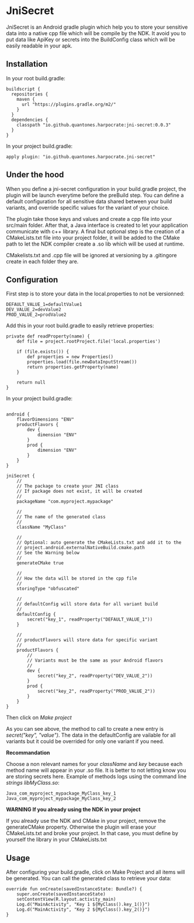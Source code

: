 
# JniSecret

JniSecret is an Android gradle plugin which help you to store your sensitive data into a native cpp file which will be compile by the NDK. It avoid you to put data like ApiKey or secrets into the BuildConfig class which will be easily readable in your apk.

## Installation

In your root build.gradle:

```
buildscript {
  repositories {
    maven {
      url "https://plugins.gradle.org/m2/"
    }
  }
  dependencies {
    classpath "io.github.quantones.harpocrate:jni-secret:0.0.3"
  }
}
```

In your project build.gradle:

```
apply plugin: "io.github.quantones.harpocrate.jni-secret"
```

## Under the hood

When you define a jni-secret configuration in your build.gradle project, the plugin will be launch everytime before the preBuild step. You can define a default configuration for all sensitive data shared between your build variants, and override specific values for the variant of your choice.

The plugin take those keys and values and create a cpp file into your src/main folder. After that, a Java interface is created to let your application communicate with c++ library. A final but optional step is the creation of a CMakeLists.txt file into your project folder, it will be added to the CMake path to let the NDK compiler create a .so lib which will be used at runtime.

CMakelists.txt and .cpp file will be ignored at versioning by a .gitingore create in each folder they are.

## Configuration

First step is to store your data in the local.properties to not be versionned:

```
DEFAULT_VALUE_1=defaultValue1
DEV_VALUE_2=devValue2
PROD_VALUE_2=prodValue2
```

Add this in your root build.gradle to easily retrieve properties:

```
private def readProperty(name) {
    def file = project.rootProject.file('local.properties')

    if (file.exists()) {
        def properties = new Properties()
        properties.load(file.newDataInputStream())
        return properties.getProperty(name)
    }

    return null
}
```

In your project build.gradle:

```

android {
    flavorDimensions "ENV"
    productFlavors {
        dev {
            dimension "ENV"
        }
        prod {
            dimension "ENV"
        }
    }
}

jniSecret {
    //
    // The package to create your JNI class
    // If package does not exist, it will be created
    //
    packageName "com.myproject.mypackage"

    //
    // The name of the generated class
    //
    className "MyClass"

    //
    // Optional: auto generate the CMakeLists.txt and add it to the
    // project.android.externalNativeBuild.cmake.path
    // See the Warning below
    //
    generateCMake true

    //
    // How the data will be stored in the cpp file
    //
    storingType "obfuscated"

    //
    // defaultConfig will store data for all variant build
    //
    defaultConfig {
        secret("key_1", readProperty("DEFAULT_VALUE_1"))
    }

    //
    // productFlavors will store data for specific variant
    //
    productFlavors {
        //
        // Variants must be the same as your Android flavors
        //
        dev {
            secret("key_2", readProperty("DEV_VALUE_2"))
        }
        prod {
            secret("key_2", readProperty("PROD_VALUE_2"))
        }
    }
}
```

Then click on *Make project*

As you can see above, the method to call to create a new entry is *secret("key", "value")*. The data in the defaultConfig are vailable for all variants but it could be overrided for only one variant if you need.

**Recommandation**

Choose a non relevant names for your *className* and *key* because each method name will appear in your .so file. It is better to not letting know you are storing secrets here.
Example of methods logs using the command line *strings libMyClass.so*:

```
Java_com_myproject_mypackage_MyClass_key_1
Java_com_myproject_mypackage_MyClass_key_2
```

**WARNING If you already using the NDK in your project**

If you already use the NDK and CMake in your project, remove the generateCMake property. Otherwise the plugin will erase your CMakeLists.txt and broke your project. In that case, you must define by yourself the library in your CMakeLists.txt

## Usage

After configuring your build.gradle, click on Make Project and all items will be generated. You can call the generated class to retrieve your data:

```
override fun onCreate(savedInstanceState: Bundle?) {
    super.onCreate(savedInstanceState)
    setContentView(R.layout.activity_main)
    Log.d("MainActivity", "Key 1 ${MyClass().key_1()}")
    Log.d("MainActivity", "Key 2 ${MyClass().key_2()}")
}
```